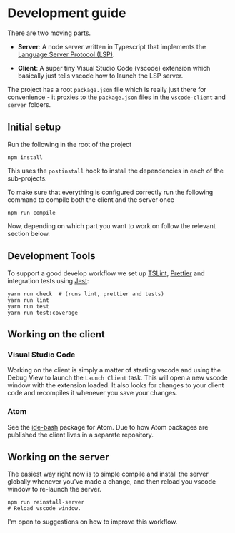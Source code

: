 # Development guide

There are two moving parts.

- **Server**: A node server written in Typescript that implements the
  [Language Server Protocol (LSP)][LSP].

- **Client**: A super tiny Visual Studio Code (vscode) extension which basically
  just tells vscode how to launch the LSP server.

The project has a root `package.json` file which is really just there for
convenience - it proxies to the `package.json` files in the `vscode-client` and
`server` folders.

## Initial setup

Run the following in the root of the project

```
npm install
```

This uses the `postinstall` hook to install the dependencies in each of the
sub-projects.

To make sure that everything is configured correctly run the following command
to compile both the client and the server once

```
npm run compile
```

Now, depending on which part you want to work on follow the relevant section
below.

## Development Tools

To support a good develop workflow we set up [TSLint][tslint], [Prettier][prettier] and integration tests using [Jest][jest]:

    yarn run check  # (runs lint, prettier and tests)
    yarn run lint
    yarn run test
    yarn run test:coverage

## Working on the client

### Visual Studio Code

Working on the client is simply a matter of starting vscode and using the Debug
View to launch the `Launch Client` task. This will open a new vscode window with the
extension loaded. It also looks for changes to your client code and recompiles
it whenever you save your changes.

### Atom

See the [ide-bash][ide-bash] package for Atom. Due to how Atom packages are
published the client lives in a separate repository.

## Working on the server

The easiest way right now is to simple compile and install the server globally
whenever you've made a change, and then reload you vscode window to re-launch
the server.

```
npm run reinstall-server
# Reload vscode window.
```

I'm open to suggestions on how to improve this workflow.

[LSP]: https://microsoft.github.io/language-server-protocol/
[ide-bash]: https://github.com/mads-hartmann/ide-bash
[jest]: https://facebook.github.io/jest/
[prettier]: https://prettier.io/
[tslint]: https://palantir.github.io/tslint/
